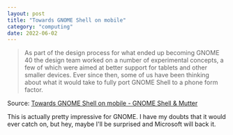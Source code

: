 ```yaml
---
layout: post
title: "Towards GNOME Shell on mobile"
category: "computing"
date: 2022-06-02
---
```


>As part of the design process for what ended up becoming GNOME 40 the design team worked on a number of experimental concepts, a few of which were aimed at better support for tablets and other smaller devices. Ever since then, some of us have been thinking about what it would take to fully port GNOME Shell to a phone form factor.

Source: [Towards GNOME Shell on mobile - GNOME Shell & Mutter](https://blogs.gnome.org/shell-dev/2022/05/30/towards-gnome-shell-on-mobile/)

This is actually pretty impressive for GNOME.  I have my doubts that it would ever catch on, but hey, maybe I'll be surprised and Microsoft will back it.
